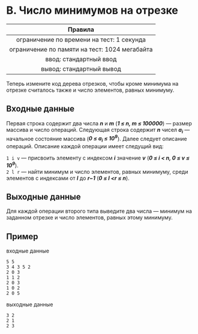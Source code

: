 # B. Число минимумов на отрезке

| Правила                                     	|
|:---------------------------------------------:|
| ограничение по времени на тест: 1 секунда     |
| ограничение по памяти на тест: 1024 мегабайта |
| ввод: стандартный ввод                        |
| вывод: стандартный вывод                      |

Теперь измените код дерева отрезков, чтобы кроме минимума на отрезке считалось также и число элементов, равных минимуму.

## Входные данные
Первая строка содержит два числа ***n*** и ***m*** (***1 ≤ n, m ≤ 100000***) — размер массива и число операций. Следующая строка содержит ***n*** чисел ***a<sub>i</sub>*** — начальное состояние массива (***0 ≤ a<sub>i</sub> ≤ 10<sup>9</sup>***). Далее следует описание операций. Описание каждой операции имеет следущий вид:

`1 i v` — присвоить элементу с индексом ***i*** значение ***v*** (***0 ≤ i < n, 0 ≤ v ≤ 10<sup>9</sup>***).\
`2 l r` — найти минимум и число элементов, равных минимуму, среди элементов с индексами от ***l*** до ***r−1*** (***0 ≤ l <r ≤ n***).

## Выходные данные
Для каждой операции второго типа выведите два числа — минимум на заданном отрезке и число элементов, равных этому минимуму.

## Пример
входные данные
```
5 5
3 4 3 5 2
2 0 3
1 1 2
2 0 3
1 0 2
2 0 5
```
выходные данные
```
3 2
2 1
2 3
```

